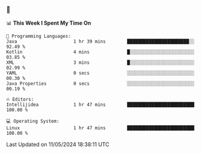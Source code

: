 ### 👋

<!--START_SECTION:waka-->
📊 **This Week I Spent My Time On** 

```text
💬 Programming Languages: 
Java                     1 hr 39 mins        ███████████████████████░░   92.49 % 
Kotlin                   4 mins              █░░░░░░░░░░░░░░░░░░░░░░░░   03.85 % 
XML                      3 mins              █░░░░░░░░░░░░░░░░░░░░░░░░   02.99 % 
YAML                     0 secs              ░░░░░░░░░░░░░░░░░░░░░░░░░   00.30 % 
Java Properties          0 secs              ░░░░░░░░░░░░░░░░░░░░░░░░░   00.19 % 

🔥 Editors: 
Intellijidea             1 hr 47 mins        █████████████████████████   100.00 % 

💻 Operating System: 
Linux                    1 hr 47 mins        █████████████████████████   100.00 % 
```


 Last Updated on 11/05/2024 18:38:11 UTC
<!--END_SECTION:waka-->
